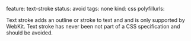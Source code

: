 feature: text-stroke
status: avoid
tags: none
kind: css
polyfillurls:

Text stroke adds an outline or stroke to text and and is only supported by WebKit. Text stroke has never been not part of a CSS specification and should be avoided.
